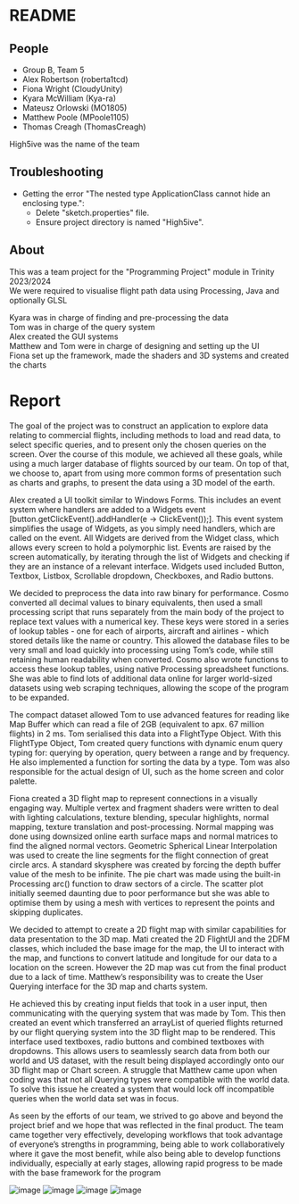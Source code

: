 # README

## People

- Group B, Team 5  
- Alex Robertson (roberta1tcd)  
- Fiona Wright (CloudyUnity)  
- Kyara McWilliam (Kya-ra)  
- Mateusz Orlowski (MO1805)  
- Matthew Poole (MPoole1105)  
- Thomas Creagh (ThomasCreagh)

High5ive was the name of the team

## Troubleshooting

- Getting the error "The nested type ApplicationClass cannot hide an enclosing type.":  
    - Delete "sketch.properties" file.  
    - Ensure project directory is named "High5ive".  
 
## About

This was a team project for the "Programming Project" module in Trinity 2023/2024  
We were required to visualise flight path data using Processing, Java and optionally GLSL  

Kyara was in charge of finding and pre-processing the data  
Tom was in charge of the query system   
Alex created the GUI systems  
Matthew and Tom were in charge of designing and setting up the UI  
Fiona set up the framework, made the shaders and 3D systems and created the charts  

# Report

The goal of the project was to construct an application to explore data relating to
commercial flights, including methods to load and read data, to select specific queries,
and to present only the chosen queries on the screen. Over the course of this module,
we achieved all these goals, while using a much larger database of flights sourced by
our team. On top of that, we choose to, apart from using more common forms of
presentation such as charts and graphs, to present the data using a 3D model of the
earth.  

Alex created a UI toolkit similar to Windows Forms. This includes an event system where
handlers are added to a Widgets event [button.getClickEvent().addHandler(e ->
ClickEvent());]. This event system simplifies the usage of Widgets, as you simply need
handlers, which are called on the event. All Widgets are derived from the Widget class,
which allows every screen to hold a polymorphic list. Events are raised by the screen
automatically, by iterating through the list of Widgets and checking if they are an
instance of a relevant interface. Widgets used included Button, Textbox, Listbox,
Scrollable dropdown, Checkboxes, and Radio buttons.   

We decided to preprocess the data into raw binary for performance. Cosmo
converted all decimal values to binary equivalents, then used a small processing script
that runs separately from the main body of the project to replace text values with a
numerical key. These keys were stored in a series of lookup tables - one for each of
airports, aircraft and airlines - which stored details like the name or country. This allowed
the database files to be very small and load quickly into processing using Tom’s code,
while still retaining human readability when converted. Cosmo also wrote functions to
access these lookup tables, using native Processing spreadsheet functions. She was
able to find lots of additional data online for larger world-sized datasets using web
scraping techniques, allowing the scope of the program to be expanded.  

The compact dataset allowed Tom to use advanced features for reading like Map
Buffer which can read a file of 2GB (equivalent to apx. 67 million flights) in 2 ms. Tom
serialised this data into a FlightType Object. With this FlightType Object, Tom created
query functions with dynamic enum query typing for: querying by operation, query
between a range and by frequency. He also implemented a function for sorting the
data by a type. Tom was also responsible for the actual design of UI, such as the home
screen and color palette.  

Fiona created a 3D flight map to represent connections in a visually engaging way.
Multiple vertex and fragment shaders were written to deal with lighting calculations,
texture blending, specular highlights, normal mapping, texture translation and
post-processing. Normal mapping was done using downsized online earth surface maps
and normal matrices to find the aligned normal vectors. Geometric Spherical Linear
Interpolation was used to create the line segments for the flight connection of great
circle arcs. A standard skysphere was created by forcing the depth buffer value of the
mesh to be infinite. The pie chart was made using the built-in Processing arc() function
to draw sectors of a circle. The scatter plot initially seemed daunting due to poor
performance but she was able to optimise them by using a mesh with vertices to
represent the points and skipping duplicates.  

We decided to attempt to create a 2D flight map with similar capabilities for data
presentation to the 3D map. Mati created the 2D FlightUI and the 2DFM classes, which
included the base image for the map, the UI to interact with the map, and functions to
convert latitude and longitude for our data to a location on the screen. However the
2D map was cut from the final product due to a lack of time.
Matthew’s responsibility was to create the User Querying interface for the 3D map and
charts system.  

He achieved this by creating input fields that took in a user input, then communicating
with the querying system that was made by Tom. This then created an event which
transferred an arrayList of queried flights returned by our flight querying system into the
3D flight map to be rendered. This interface used textboxes, radio buttons and
combined textboxes with dropdowns. This allows users to seamlessly search data from
both our world and US dataset, with the result being displayed accordingly onto our 3D
flight map or Chart screen. A struggle that Matthew came upon when coding was that
not all Querying types were compatible with the world data. To solve this issue he
created a system that would lock off incompatible queries when the world data set
was in focus.  

As seen by the efforts of our team, we strived to go above and beyond the project brief
and we hope that was reflected in the final product. The team came together very
effectively, developing workflows that took advantage of everyone’s strengths in
programming, being able to work collaboratively where it gave the most benefit, while
also being able to develop functions individually, especially at early stages, allowing
rapid progress to be made with the base framework for the program  

![image](https://github.com/user-attachments/assets/7acda786-0eff-4989-84dc-6d200fc35826)
![image](https://github.com/user-attachments/assets/19dbd29a-c345-4ec3-b742-62c82ec23f2f)
![image](https://github.com/user-attachments/assets/4199c91c-6a45-4804-8270-3d7a120101fe)
![image](https://github.com/user-attachments/assets/2ccc23ed-0fa0-4da7-9c10-f4ba9e08c74e)
